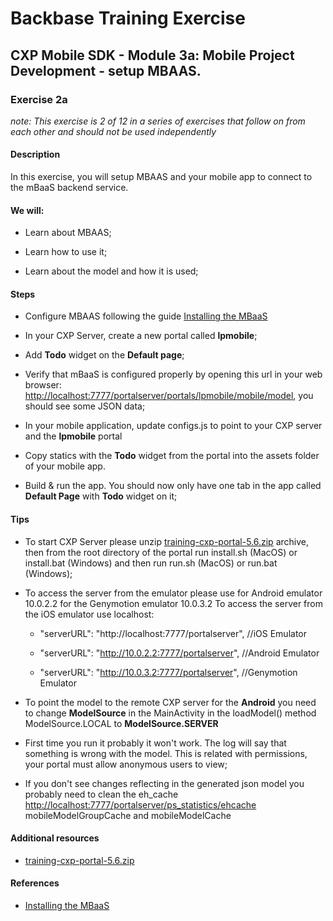 Backbase Training Exercise
==========================

CXP Mobile SDK - Module 3a: Mobile Project Development - setup MBAAS.
---------------------------------------------------------------------

### Exercise 2a

*note: This exercise is 2 of 12 in a series of exercises that follow on from
each other and should not be used independently*

#### Description

In this exercise, you will setup MBAAS and your mobile app to connect to the
mBaaS backend service.

#### We will:

-   Learn about MBAAS;

-   Learn how to use it;

-   Learn about the model and how it is used;

#### Steps

-   Configure MBAAS following the guide [Installing the
    MBaaS](<https://my.backbase.com/resources/documentation/mobile-sdk/1.2/mobileapp_install_backend.html>)

-   In your CXP Server, create a new portal called **lpmobile**;

-   Add **Todo** widget on the **Default page**;

-   Verify that mBaaS is configured properly by opening this url in your web
    browser: <http://localhost:7777/portalserver/portals/lpmobile/mobile/model>,
    you should see some JSON data;

-   In your mobile application, update configs.js to point to your CXP server
    and the **lpmobile** portal

-   Copy statics with the **Todo** widget from the portal into the assets folder
    of your mobile app.

-   Build & run the app. You should now only have one tab in the app called
    **Default Page** with **Todo** widget on it;

#### Tips

-   To start CXP Server please unzip
    [training-cxp-portal-5.6.zip](<../../Resources/training-cxp-portal-5.6.zip>)
    archive, then from the root directory of the portal run install.sh (MacOS)
    or install.bat (Windows) and then run run.sh (MacOS) or run.bat (Windows);

-   To access the server from the emulator please use for Android emulator
    10.0.2.2 for the Genymotion emulator 10.0.3.2 To access the server from the
    iOS emulator use localhost:

    -   "serverURL": "http://localhost:7777/portalserver", //iOS Emulator

    -   "serverURL": "http://10.0.2.2:7777/portalserver", //Android Emulator

    -   "serverURL": "http://10.0.3.2:7777/portalserver", //Genymotion Emulator

-   To point the model to the remote CXP server for the **Android** you need to
    change **ModelSource** in the MainActivity in the loadModel() method
    ModelSource.LOCAL to **ModelSource.SERVER**

-   First time you run it probably it won't work. The log will say that
    something is wrong with the model. This is related with permissions, your
    portal must allow anonymous users to view;

-   If you don't see changes reflecting in the generated json model you probably
    need to clean the eh\_cache
    <http://localhost:7777/portalserver/ps_statistics/ehcache>
    mobileModelGroupCache and mobileModelCache

#### Additional resources

-   [training-cxp-portal-5.6.zip](<../../Resources/training-cxp-portal-5.6.zip>)

#### References

-   [Installing the
    MBaaS](<https://my.backbase.com/resources/documentation/mobile-sdk/1.2/mobileapp_install_backend.html>)
